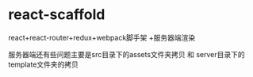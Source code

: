 # react-scaffold
react+react-router+redux+webpack脚手架 +服务器端渲染


服务器端还有些问题主要是src目录下的assets文件夹拷贝 和 server目录下的template文件夹的拷贝
